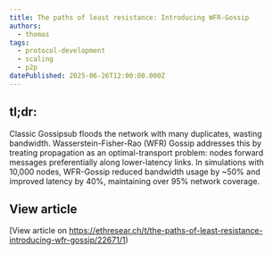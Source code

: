 ```yaml
---
title: The paths of least resistance: Introducing WFR-Gossip
authors:
  - thomas
tags:
  - protocol-development
  - scaling
  - p2p 
datePublished: 2025-06-26T12:00:00.000Z
---
```


## tl;dr:

Classic Gossipsub floods the network with many duplicates, wasting bandwidth. Wasserstein-Fisher-Rao (WFR) Gossip addresses this by treating propagation as an optimal-transport problem: nodes forward messages preferentially along lower-latency links. In simulations with 10,000 nodes, WFR-Gossip reduced bandwidth usage by ~50% and improved latency by 40%, maintaining over 95% network coverage.

## View article

[View article on https://ethresear.ch/t/the-paths-of-least-resistance-introducing-wfr-gossip/22671/1)
